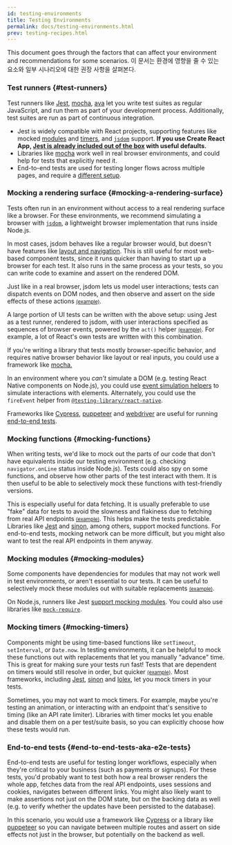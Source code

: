 ```yaml
---
id: testing-environments
title: Testing Environments
permalink: docs/testing-environments.html
prev: testing-recipes.html
---
```


<!-- This document is intended for folks who are comfortable with JavaScript, and have probably written tests with it. It acts as a reference for the differences in testing environments for React components, and how those differences affect the tests that they write. This document also assumes a slant towards web-based react-dom components, but has notes for other renderers. -->

This document goes through the factors that can affect your environment and recommendations for some scenarios.
이 문서는 환경에 영향을 줄 수 있는 요소와 일부 시나리오에 대한 권장 사항을 살펴본다.

### Test runners {#test-runners}

Test runners like [Jest](https://jestjs.io/), [mocha](https://mochajs.org/), [ava](https://github.com/avajs/ava) let you write test suites as regular JavaScript, and run them as part of your development process. Additionally, test suites are run as part of continuous integration.

- Jest is widely compatible with React projects, supporting features like mocked [modules](#mocking-modules) and [timers](#mocking-timers), and [`jsdom`](#mocking-a-rendering-surface) support. **If you use Create React App, [Jest is already included out of the box](https://facebook.github.io/create-react-app/docs/running-tests) with useful defaults.**
- Libraries like [mocha](https://mochajs.org/#running-mocha-in-the-browser) work well in real browser environments, and could help for tests that explicitly need it.
- End-to-end tests are used for testing longer flows across multiple pages, and require a [different setup](#end-to-end-tests-aka-e2e-tests).

### Mocking a rendering surface {#mocking-a-rendering-surface}

Tests often run in an environment without access to a real rendering surface like a browser. For these environments, we recommend simulating a browser with [`jsdom`](https://github.com/jsdom/jsdom), a lightweight browser implementation that runs inside Node.js.

In most cases, jsdom behaves like a regular browser would, but doesn't have features like [layout and navigation](https://github.com/jsdom/jsdom#unimplemented-parts-of-the-web-platform). This is still useful for most web-based component tests, since it runs quicker than having to start up a browser for each test. It also runs in the same process as your tests, so you can write code to examine and assert on the rendered DOM.

Just like in a real browser, jsdom lets us model user interactions; tests can dispatch events on DOM nodes, and then observe and assert on the side effects of these actions [<small>(example)</small>](/docs/testing-recipes.html#events).

A large portion of UI tests can be written with the above setup: using Jest as a test runner, rendered to jsdom, with user interactions specified as sequences of browser events, powered by the `act()` helper [<small>(example)</small>](/docs/testing-recipes.html). For example, a lot of React's own tests are written with this combination.

If you're writing a library that tests mostly browser-specific behavior, and requires native browser behavior like layout or real inputs, you could use a framework like [mocha.](https://mochajs.org/)

In an environment where you _can't_ simulate a DOM (e.g. testing React Native components on Node.js), you could use [event simulation helpers](https://reactjs.org/docs/test-utils.html#simulate) to simulate interactions with elements. Alternately, you could use the `fireEvent` helper from [`@testing-library/react-native`](https://testing-library.com/docs/native-testing-library).

Frameworks like [Cypress](https://www.cypress.io/), [puppeteer](https://github.com/GoogleChrome/puppeteer) and [webdriver](https://www.seleniumhq.org/projects/webdriver/) are useful for running [end-to-end tests](#end-to-end-tests-aka-e2e-tests).

### Mocking functions {#mocking-functions}

When writing tests, we'd like to mock out the parts of our code that don't have equivalents inside our testing environment (e.g. checking `navigator.onLine` status inside Node.js). Tests could also spy on some functions, and observe how other parts of the test interact with them. It is then useful to be able to selectively mock these functions with test-friendly versions.

This is especially useful for data fetching. It is usually preferable to use "fake" data for tests to avoid the slowness and flakiness due to fetching from real API endpoints [<small>(example)</small>](/docs/testing-recipes.html#data-fetching). This helps make the tests predictable. Libraries like [Jest](https://jestjs.io/) and [sinon](https://sinonjs.org/), among others, support mocked functions. For end-to-end tests, mocking network can be more difficult, but you might also want to test the real API endpoints in them anyway.

### Mocking modules {#mocking-modules}

Some components have dependencies for modules that may not work well in test environments, or aren't essential to our tests. It can be useful to selectively mock these modules out with suitable replacements [<small>(example)</small>](/docs/testing-recipes.html#mocking-modules).

On Node.js, runners like Jest [support mocking modules](https://jestjs.io/docs/en/manual-mocks). You could also use libraries like [`mock-require`](https://www.npmjs.com/package/mock-require).

### Mocking timers {#mocking-timers}

Components might be using time-based functions like `setTimeout`, `setInterval`, or `Date.now`. In testing environments, it can be helpful to mock these functions out with replacements that let you manually "advance" time. This is great for making sure your tests run fast! Tests that are dependent on timers would still resolve in order, but quicker [<small>(example)</small>](/docs/testing-recipes.html#timers). Most frameworks, including [Jest](https://jestjs.io/docs/en/timer-mocks), [sinon](https://sinonjs.org/releases/v7.3.2/fake-timers/) and [lolex](https://github.com/sinonjs/lolex), let you mock timers in your tests.

Sometimes, you may not want to mock timers. For example, maybe you're testing an animation, or interacting with an endpoint that's sensitive to timing (like an API rate limiter). Libraries with timer mocks let you enable and disable them on a per test/suite basis, so you can explicitly choose how these tests would run.

### End-to-end tests {#end-to-end-tests-aka-e2e-tests}

End-to-end tests are useful for testing longer workflows, especially when they're critical to your business (such as payments or signups). For these tests, you'd probably want to test both how a real browser renders the whole app, fetches data from the real API endpoints, uses sessions and cookies, navigates between different links. You might also likely want to make assertions not just on the DOM state, but on the backing data as well (e.g. to verify whether the updates have been persisted to the database).

In this scenario, you would use a framework like [Cypress](https://www.cypress.io/) or a library like [puppeteer](https://github.com/GoogleChrome/puppeteer) so you can navigate between multiple routes and assert on side effects not just in the browser, but potentially on the backend as well.
